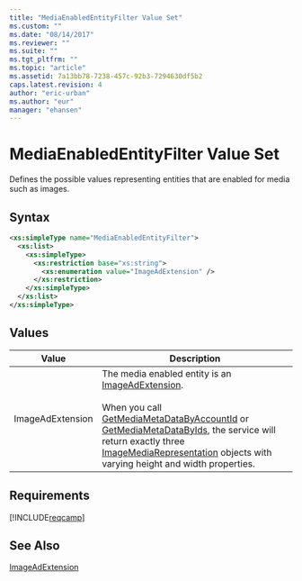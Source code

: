```yaml
---
title: "MediaEnabledEntityFilter Value Set"
ms.custom: ""
ms.date: "08/14/2017"
ms.reviewer: ""
ms.suite: ""
ms.tgt_pltfrm: ""
ms.topic: "article"
ms.assetid: 7a13bb78-7238-457c-92b3-7294630df5b2
caps.latest.revision: 4
author: "eric-urban"
ms.author: "eur"
manager: "ehansen"
---
```

# MediaEnabledEntityFilter Value Set
Defines the possible values representing entities that are enabled for media such as images.

## Syntax

```xml
<xs:simpleType name="MediaEnabledEntityFilter">
  <xs:list>
    <xs:simpleType>
      <xs:restriction base="xs:string">
        <xs:enumeration value="ImageAdExtension" />
      </xs:restriction>
    </xs:simpleType>
  </xs:list>
</xs:simpleType>
```

## Values

|Value|Description|
|---------|---------------|
|ImageAdExtension|The media enabled entity is an [ImageAdExtension](../campaign-api/imageadextension-data-object.md).<br /><br />When you call [GetMediaMetaDataByAccountId](../campaign-api/getmediametadatabyaccountid-service-operation.md) or [GetMediaMetaDataByIds](../campaign-api/getmediametadatabyids-service-operation.md), the service will return exactly three [ImageMediaRepresentation](../campaign-api/imagemediarepresentation-data-object.md) objects with varying height and width properties.|

## Requirements
[!INCLUDE[reqcamp](../campaign-api/includes/reqcamp.md)]
## See Also
[ImageAdExtension](../campaign-api/imageadextension-data-object.md)

